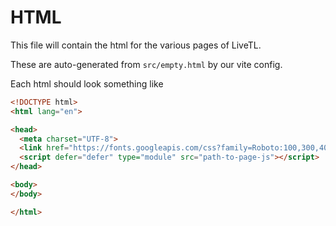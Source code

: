 # HTML

This file will contain the html for the various pages of LiveTL.

These are auto-generated from `src/empty.html` by our vite config.

Each html should look something like

```html
<!DOCTYPE html>
<html lang="en">

<head>
  <meta charset="UTF-8">
  <link href="https://fonts.googleapis.com/css?family=Roboto:100,300,400,500,700,900|Material+Icons&display=swap" rel="stylesheet">
  <script defer="defer" type="module" src="path-to-page-js"></script>
</head>

<body>
</body>

</html>
```
